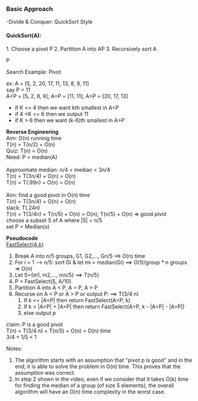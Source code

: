<h3>Basic Approach</h3>
-Divide & Conquer: QuickSort Style

<h4>QuickSort(A):</h4> 
1. Choose a pivot P
2. Partition A into A<P, A=P, A>P
3. Recursively sort A<P & A>P 

Search Example: Pivot </n>

ex: A = [5, 2, 20, 17, 11, 13, 8, 9, 11] </br>
    say P = 11  </br>
    A<P = [5, 2, 8, 9];  A=P = [11, 11];   A>P = [20, 17, 13]
* if K <= 4 then we want kth smallest in A<P
* if 4 <K <= 6 then we output 11
* if K > 6 then we want (k-6)th smallest in A>P

<b>Reverse Engineering</b><br>
Aim: O(n) running time  <br>
    T(n) = T(n/2) + O(n)  <br>
    Quiz: T(n) = O(n)   <br>
    Need: P = median(A) <br>
<br>
Approximate median: n/4 < median < 3n/4 <br>
    T(n) = T(3n/4) + O(n) = O(n)    <br>
    T(n) = T(.99n) + O(n) = O(n)    <br>
<br>
Aim: find a good pivot in O(n) time  <br>
    T(n) = T(3n/4) + O(n) = O(n)    <br>
    slack: T(.24n)  <br>
    T(n) = T(3/4n) + T(n/5) + O(n) = O(n); T(n/5) + O(n) => good pivot  <br>
choose a subset S of A where |S| = n/5 <br>
set P = Median(s)
<br>

<b>Pseudocode</b>   <br>
<u>FastSelect(A,k)</u>
1. Break A into n/5 groups, G1, G2,..., Gn/5   ==> O(n) time
2. For i = 1 --> n/5: sort Gi & let mi = median(Gi)   ==> O(1)/group * n groups => O(n) 
3. Let S={m1, m2,..., mn/5}   ==> T(n/5)
4. P = FastSelect(S, A/10)
5. Partition A into A < P, A = P, A > P 
6. Recurse on A < P or A > P or output P:   ==> T(3/4 n)
   1. If k <= |A<P| then return FastSelect(A<P, k)
   2. If k > |A<P| + |A=P| then return FastSelect(A>P, k - |A<P| - |A=P|)
   3. else output p

claim: P is a good pivot   <br>
T(n) = T(3/4 n) + T(n/5) + O(n) = O(n) time     <br>
        3/4 + 1/5 < 1   <br>

Notes:
1. The algorithm starts with an assumption that "pivot p is good" and in the end, it is able to solve the problem in O(n) time. This proves that the assumption was correct.
2. In step 2 shown in the video, even if we consider that it takes O(k) time for finding the median of a group (of size 5 elements), the overall algorithm will have an O(n) time complexity in the worst case.

